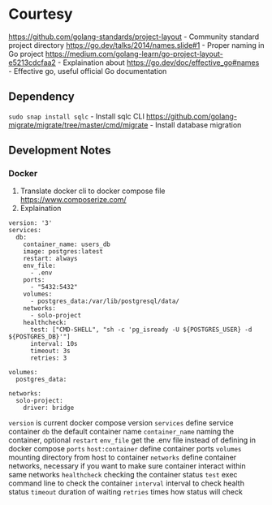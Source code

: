# Courtesy

https://github.com/golang-standards/project-layout - Community standard project directory
https://go.dev/talks/2014/names.slide#1 - Proper naming in Go project
https://medium.com/golang-learn/go-project-layout-e5213cdcfaa2 - Explaination about
https://go.dev/doc/effective_go#names - Effective go, useful official Go documentation

## Dependency
`sudo snap install sqlc` - Install sqlc CLI
https://github.com/golang-migrate/migrate/tree/master/cmd/migrate - Install database migration

## Development Notes
### Docker
1. Translate docker cli to docker compose file https://www.composerize.com/
2. Explaination
```
version: '3'
services:
  db:
    container_name: users_db
    image: postgres:latest
    restart: always
    env_file:
      - .env
    ports:
      - "5432:5432"
    volumes:
      - postgres_data:/var/lib/postgresql/data/
    networks:
      - solo-project
    healthcheck:
      test: ["CMD-SHELL", "sh -c 'pg_isready -U ${POSTGRES_USER} -d ${POSTGRES_DB}'"]
      interval: 10s
      timeout: 3s
      retries: 3

volumes:
  postgres_data:

networks:
  solo-project:
    driver: bridge  
```
`version` is current docker compose version
`services` define service container
`db` the default container name
`container_name` naming the container, optional
`restart` 
`env_file` get the .env file instead of defining in docker compose
`ports` `host:container` define container ports
`volumes` mounting directory from host to container
`networks` define container networks, necessary if you want to make sure container interact within same networks
`healthcheck` checking the container status
`test` exec command line to check the container
`interval` interval to check health status
`timeout` duration of waiting
`retries` times how status will check
